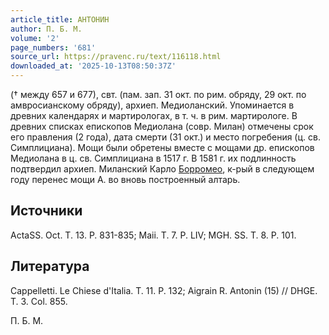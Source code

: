 ```yaml
---
article_title: АНТОНИН
author: П. Б. М.
volume: '2'
page_numbers: '681'
source_url: https://pravenc.ru/text/116118.html
downloaded_at: '2025-10-13T08:50:37Z'
---
```


(† между 657 и 677), свт. (пам. зап. 31 окт. по рим. обряду, 29 окт. по амвросианскому обряду), архиеп. Медиоланский. Упоминается в древних календарях и мартирологах, в т. ч. в рим. мартирологе. В древних списках епископов Медиолана (совр. Милан) отмечены срок его правления (2 года), дата смерти (31 окт.) и место погребения (ц. св. Симплициана). Мощи были обретены вместе с мощами др. епископов Медиолана в ц. св. Симплициана в 1517 г. В 1581 г. их подлинность подтвердил архиеп. Миланский Карло [Борромео](https://pravenc.ru/text/Борромео.html), к-рый в следующем году перенес мощи А. во вновь построенный алтарь.

## Источники

ActaSS. Oct. T. 13. P. 831-835; Maii. T. 7. P. LIV; MGH. SS. T. 8. P. 101.

## Литература

Cappelletti. Le Chiese d'Italia. T. 11. P. 132; Aigrain R. Antonin (15) // DHGE. T. 3. Col. 855.

П. Б. М.
